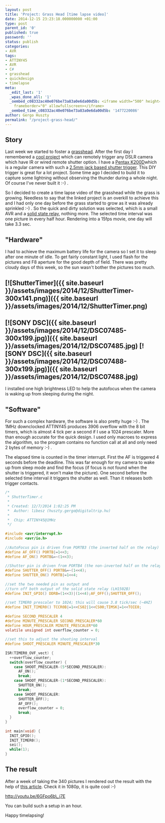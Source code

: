 ```yaml
---
layout: post
title: 'Project: Grass Head [time lapse video]'
date: 2014-12-15 23:23:18.000000000 +01:00
type: post
parent_id: '0'
published: true
password: ''
status: publish
categories:
- AVR
tags:
- ATTINY45
- AVR
- C#
- grasshead
- quickdesign
- timelapse
meta:
  _edit_last: '1'
  _wpas_done_all: '1'
  _oembed_c08332ac40e076be73a83a0e6da00d5b: <iframe width="500" height="375" src="https://www.youtube.com/embed/6GFpo6b_j7E?feature=oembed"
    frameborder="0" allowfullscreen></iframe>
  _oembed_time_c08332ac40e076be73a83a0e6da00d5b: '1477220086'
author: Gergo Huszty
permalink: "/project-grass-head/"
---
```

## Story

Last week we started to foster a [grasshead](https://www.google.com/search?q=grass+head&source=lnms&tbm=isch&sa=X&ei=40ePVK39A4KrUb_vgeAM&ved=0CAgQ_AUoAQ&biw=1440&bih=763). After the first day I remembered a [cool project](http://www.doc-diy.net/photo/smatrig21/) which can remotely trigger any DSLR camera which have IR or wired remote shutter option. I have a [Pentax K200D](http://en.wikipedia.org/wiki/Pentax_K200D)which is a regular camera with such a [2.5mm jack based shutter trigger](http://www.doc-diy.net/photo/eos_wired_remote/pinout.png). This DIY trigger is great for a lot project. Some time ago I decided to build it to capture some lightning without observing the thunder during a whole night. Of course I've never built it :-) .

So I decided to create a time lapse video of the grasshead while the grass is growing. Needless to say that the linked project is an overkill to achieve this and I had only one day before the grass started to grow as
it was already sprinkled :-) . So the quick and dirty solution was selected, which is a small AVR and a [solid state relay](http://www.vishay.com/docs/83806/lh1502ba.pdf), nothing more. The selected time interval was one picture in every half hour. Rendering into a 15fps movie, one day will take 3.3 sec.

<!--more-->

## "Hardware"

I had to achieve the maximum battery life for the camera so I set it to sleep after one minute of idle. To get fairly constant light, I used flash for the pictures and F8 aperture for the good depth of field. There was pretty cloudy days of this week, so the sun wasn't bother the pictures too much.

## [![ShutterTimer]({{ site.baseurl }}/assets/images/2014/12/ShutterTimer-300x141.png)]({{ site.baseurl }}/assets/images/2014/12/ShutterTimer.png)

## [![SONY DSC]({{ site.baseurl }}/assets/images/2014/12/DSC07485-300x199.jpg)]({{ site.baseurl }}/assets/images/2014/12/DSC07485.jpg) [![SONY DSC]({{ site.baseurl }}/assets/images/2014/12/DSC07488-300x199.jpg)]({{ site.baseurl }}/assets/images/2014/12/DSC07488.jpg)

I installed one high brightness LED to help the autofocus when the camera is waking up from sleeping during the night.

## "Software"

For such a complex hardware, the software is also pretty huge :-) . The 1MHz downclocked ATTINY45 produces 3906 overflow with the 8 bit timers, which is almost 4 tick per a second if I use a 1024 prescaler. More than enough accurate for the quick design. I used only macroes to express the algorithm, so the program contains no function call at all and only need 2 bytes of memory :-) .

The elapsed time is counted in the timer interrupt. First the AF is triggered 4 seconds before the deadline. This was far enough for my camera to wake up from sleep mode and find the focus (if focus is not found when the shutter is triggered, it won't make the picture). One second before the selected time interval it triggers the shutter as well. Than it releases both trigger contacts.

```c
/* 
 * ShutterTimer.c 
 * 
 * Created: 12/7/2014 1:02:25 PM 
 *  Author: libesz (huszty.gergo@digitaltrip.hu) 
 * 
 *  Chip: ATTINY45@1MHz 
 */  
 
#include <avr/interrupt.h> 
#include <avr/io.h> 
 
//AutoFocus pin is driven from PORTB3 (the inverted half on the relay) 
#define AF_OFF() PORTB|=1<<3; 
#define AF_ON() PORTB&=~(1<<3); 
 
//Shutter pin is driven from PORTB4 (the non-inverted half on the relay) 
#define SHUTTER_OFF() PORTB&=~(1<<4); 
#define SHUTTER_ON() PORTB|=1<<4; 
 
//set the two needed pin as output and  
//turn off both output of the solid state relay (LH1502B) 
#define INIT_GPIO() DDRB=(1<<3)|(1<<4);AF_OFF();SHUTTER_OFF(); 
 
//set TIMER0 prescaler to 1024; this will cause 3.8 tick/sec (~4HZ) 
#define INIT_TIMER0() TCCR0B|=1<<CS02|1<<CS00;TIMSK|=1<<TOIE0; 
 
#define SECOND_PRESCALER 4 
#define MINUTE_PRESCALER SECOND_PRESCALER*60 
#define HOUR_PRESCALER MINUTE_PRESCALER*60 
volatile unsigned int overflow_counter = 0; 
 
//set this to adjust the shooting interval 
#define SHOOT_PRESCALER MINUTE_PRESCALER*30 
 
ISR(TIMER0_OVF_vect) { 
  ++overflow_counter; 
  switch(overflow_counter) { 
    case SHOOT_PRESCALER-(5*SECOND_PRESCALER): 
      AF_ON(); 
      break; 
    case SHOOT_PRESCALER-(1*SECOND_PRESCALER): 
      SHUTTER_ON(); 
      break; 
    case SHOOT_PRESCALER: 
      SHUTTER_OFF(); 
      AF_OFF(); 
      overflow_counter = 0; 
      break; 
  }   
} 
 
int main(void) { 
  INIT_GPIO(); 
  INIT_TIMER0(); 
  sei(); 
  while(1); 
}
```

## The result

After a week of taking the 340 pictures I rendered out the result with the help of [this article](http://ubuntuforums.org/showthread.php?t=2022316). Check it in 1080p, it is quite cool :-)

http://youtu.be/6GFpo6b\_j7E

You can build such a setup in an hour.

Happy timelapsing!




